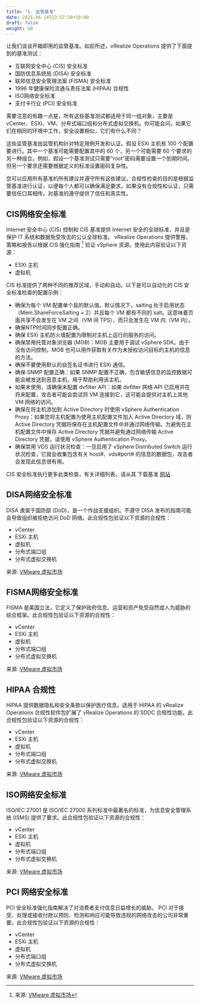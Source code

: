 ```yaml
---
title: "5. 监管基准"
date: 2021-06-14T13:57:58+10:00
draft: false
weight: 50
---
```


让我们谈谈开箱即用的监管基准。如前所述，vRealize Operations 提供了下面提到的基准测试：

- 互联网安全中心 (CIS) 安全标准
- 国防信息系统局 (DISA) 安全标准
- 联邦信息安全管理法案 (FISMA) 安全标准
- 1996 年健康保险流通与责任法案 (HIPAA) 合规性
- ISO网络安全标准
- 支付卡行业 (PCI) 安全标准

需要注意的有趣一点是，所有这些基准测试都适用于同一组对象，主要是 vCenter、ESXi、VM、分布式端口组和分布式虚拟交换机。你可能会问，如果它们在相同的环境中工作，安全设置相似，它们有什么不同？

这些监管基准由监管机构针对特定用例开发和认证。假设 ESXi 主机有 100 个配置要进行。其中一个基准可能需要配置其中的 60 个，另一个可能需要 60 个要求的另一种组合。例如，假设一个基准测试只需要“root”密码需要设置一个到期时间。但另一个要求还需要根据定义的标准设置密码复杂性。

您可以应用所有基准的所有建议并遵守所有这些建议。合规性检查的目的是根据监管基准进行认证，以便每个人都可以确保满足要求。如果没有合规性和认证，只需要信任口耳相传。对基准的遵守提供了信任和真实性。

## CIS网络安全标准

Internet 安全中心 (CIS) 控制和 CIS 基准提供 Internet 安全的全球标准，并且是保护 IT 系统和数据免受攻击的公认全球标准。 vRealize Operations 提供警报、策略和报告以根据 CIS 强化指南 [^1] 验证 vSphere 资源。使用此内容验证以下资源：

- ESXi 主机
- 虚拟机

CIS 标准提供了两种不同的推荐区域，手动和自动。以下是可以自动化的 CIS 安全标准检查的配置示例：

- 确保为每个 VM 配置单个盐的默认值。默认情况下，salting 处于启用状态（Mem.ShareForceSalting = 2）并且每个 VM 都有不同的 salt。这意味着页面共享不会发生在 VM 之间（VM 间 TPS），而只会发生在 VM 内（VM 内）。
- 确保NTP时间同步配置正确。
- 确保 ESXi 主机防火墙配置为限制对主机上运行的服务的访问。
- 确保禁用托管对象浏览器 (MOB)：MOB 主要用于调试 vSphere SDK。由于没有访问控制，MOB 也可以用作获取有关作为未授权访问目标的主机的信息的方法。
- 确保不要使用默认的自签名证书进行 ESXi 通信。
- 确保 SNMP 配置正确：如果 SNMP 配置不正确，包含敏感信息的监控数据可能会被发送到恶意主机，用于帮助利用该主机。
- 如果未使用，请确保未配置 dvfilter API：如果 dvfilter 网络 API 已启用并在将来配置，攻击者可能会尝试将 VM 连接到它，这可能会提供对主机上其他 VM 网络的访问。
- 确保在将主机添加到 Active Directory 时使用 vSphere Authentication Proxy：如果您将主机配置为使用主机配置文件加入 Active Directory 域，则 Active Directory 凭据将保存在主机配置文件中并通过网络传输。为避免在主机配置文件中保存 Active Directory 凭据并避免通过网络传输 Active Directory 凭据，请使用 vSphere Authentication Proxy。
- 确保禁用 VDS 运行状况检查：一旦启用了 vSphere Distributed Switch 运行状况检查，它就会收集包含有关 host#、vds#port# 的信息的数据包，攻击者会发现此信息很有用。

CIS 安全标准执行更多此类检查，有关详细列表，请从其 下载基准 [网站](https://www.cisecurity.org/benchmark/vmware/).

## DISA网络安全标准

DISA 隶属于国防部 (DoD)，是一个作战支援组织。不遵守 DISA 发布的指南可能会导致组织被拒绝访问 DoD 网络。此合规性包验证以下资源的合规性：

- vCenter
- ESXi 主机
- 虚拟机
- 分布式端口组
- 分布式虚拟交换机

来源: [VMware 虚拟市场](https://marketplace.cloud.vmware.com/services/details/vrealize-operations-compliance-pack-for-disa?slug=true)

## FISMA网络安全标准

FISMA 是美国立法，它定义了保护政府信息、运营和资产免受自然或人为威胁的综合框架。此合规性包验证以下资源的合规性：

- vCenter
- ESXi 主机
- 虚拟机
- 分布式端口组
- 分布式虚拟交换机

来源: [VMware 虚拟市场](https://marketplace.cloud.vmware.com/services/details/vrealize-operations-compliance-pack-for-fisma?slug=true)

## HIPAA 合规性

HIPAA 提供数据隐私和安全条款以保护医疗信息。适用于 HIPAA 的 vRealize Operations 合规性软件包扩展了 vRealize Operations 的 SDDC 合规性功能。此合规性包验证以下资源的合规性：

- vCenter
- ESXi 主机
- 虚拟机
- 分布式端口组
- 分布式虚拟交换机

来源: [VMware 虚拟市场](https://marketplace.cloud.vmware.com/services/details/vrealize-operations-compliance-pack-for-hipaa?slug=true)

## ISO网络安全标准

ISO/IEC 27001 是 ISO/IEC 27000 系列标准中最著名的标准，为信息安全管理系统 (ISMS) 提供了要求。此合规性包验证以下资源的合规性：

- vCenter
- ESXi 主机
- 虚拟机
- 分布式端口组
- 分布式虚拟交换机

来源: [VMware 虚拟市场](https://marketplace.cloud.vmware.com/services/details/vrealize-operations-compliance-pack-for-iso?slug=true)

## PCI 网络安全标准

PCI 安全标准强化指南解决了对消费者支付信息日益增长的威胁。 PCI 对于接受、处理或接收付款以预防、检测和响应可能导致违规的网络攻击的公司非常重要。此合规性包验证以下资源的合规性：

- vCenter
- ESXi 主机
- 虚拟机
- 分布式端口组
- 分布式虚拟交换机

来源: [VMware 虚拟市场](https://marketplace.cloud.vmware.com/services/details/vrealize-operations-compliance-pack-for-pci?slug=true)

[^1]: 来源: [VMware 虚拟市场](https://marketplace.cloud.vmware.com/services/details/vrealize-operations-compliance-pack-for-cis/?slug=true#compliance)